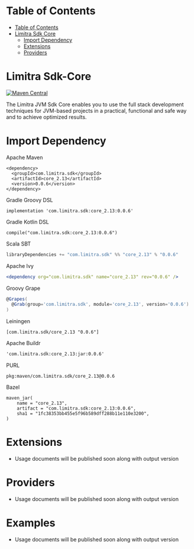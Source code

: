 Table of Contents
=================

- [Table of Contents](#table-of-contents)
- [Limitra Sdk Core](#limitra-sdk-core)
    - [Import Dependency](#import-dependency)
    - [Extensions](#extensions)
    - [Providers](#providers)

Limitra Sdk-Core
=======

[![Maven Central](https://img.shields.io/maven-central/v/com.limitra.sdk/core_2.13.svg?label=Maven%20Central)](https://search.maven.org/search?q=g:%22com.limitra.sdk%22%20AND%20a:%22core_2.13%22)

The Limitra JVM Sdk Core enables you to use the full stack development techniques for JVM-based projects in a practical, functional and safe way and to achieve optimized results. 

Import Dependency
=================

Apache Maven
````Maven
<dependency>
  <groupId>com.limitra.sdk</groupId>
  <artifactId>core_2.13</artifactId>
  <version>0.0.6</version>
</dependency>
````

Gradle Groovy DSL
````Gradle Groovy DSL
implementation 'com.limitra.sdk:core_2.13:0.0.6'
````

Gradle Kotlin DSL
````Gradle Kotlin DSL
compile("com.limitra.sdk:core_2.13:0.0.6")
````

Scala SBT
````Scala SBT
libraryDependencies += "com.limitra.sdk" %% "core_2.13" % "0.0.6"
````

Apache Ivy
````Apache Ivy
<dependency org="com.limitra.sdk" name="core_2.13" rev="0.0.6" />
````

Groovy Grape
````Groovy Grape
@Grapes(
  @Grab(group='com.limitra.sdk', module='core_2.13', version='0.0.6')
)
````

Leiningen
````Leiningen
[com.limitra.sdk/core_2.13 "0.0.6"]
````

Apache Buildr
````Apache Buildr
'com.limitra.sdk:core_2.13:jar:0.0.6'
````

PURL
````PURL
pkg:maven/com.limitra.sdk/core_2.13@0.0.6
````

Bazel
````Bazel
maven_jar(
    name = "core_2.13",
    artifact = "com.limitra.sdk:core_2.13:0.0.6",
    sha1 = "1fc38353bb455e5f96b589dff288b11e110e3200",
)
````

Extensions
==========

* Usage documents will be published soon along with output version

Providers
=========

* Usage documents will be published soon along with output version

Examples
========

* Usage documents will be published soon along with output version
